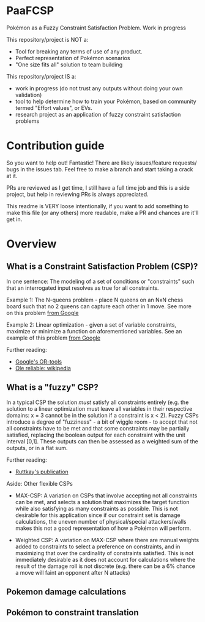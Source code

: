 # PaaFCSP
Pokémon as a Fuzzy Constraint Satisfaction Problem. Work in progress

This repository/project is NOT a:

- Tool for breaking any terms of use of any product.
- Perfect representation of Pokémon scenarios
- "One size fits all" solution to team building

This repository/project IS a:

- work in progress (do not trust any outputs without doing your own validation)
- tool to help determine how to train your Pokémon, based on community termed "Effort values", or EVs.
- research project as an application of fuzzy constraint satisfaction problems

# Contribution guide

So you want to help out! Fantastic! There are likely issues/feature requests/ bugs in the issues tab. Feel free to make a branch and start taking a crack at it.

PRs are reviewed as I get time, I still have a full time job and this is a side project, but help in reviewing PRs is always appreciated.

This readme is VERY loose intentionally, if you want to add something to make this file (or any others) more readable, make a PR and chances are it'll get in.


# Overview

## What is a Constraint Satisfaction Problem (CSP)?

In one sentence: The modeling of a set of conditions or "constraints" such that an interrogated input resolves as true for all constraints.

Example 1: The N-queens problem - place N queens on an NxN chess board such that no 2 queens can capture each other in 1 move. See more on this problem [from Google](https://developers.google.com/optimization/cp/queens)

Example 2: Linear optimization - given a set of variable constraints, maximize or minimize a function on aforementioned variables. See an example of this problem [from Google](https://developers.google.com/optimization/introduction/python#example)

Further reading:
- [Google's OR-tools](https://developers.google.com/optimization/cp)
- [Ole reliable: wikipedia](https://en.wikipedia.org/wiki/Constraint_satisfaction_problem)

## What is a "fuzzy" CSP?

In a typical CSP the solution _must_ satisfy all constraints entirely (e.g. the solution to a linear optimization must leave all variables in their respective domains: x = 3 cannot be in the solution if a constraint is x < 2). Fuzzy CSPs introduce a degree of "fuzziness" - a bit of wiggle room - to accept that not all constraints have to be met and that some constraints may be partially satisfied, replacing the boolean output for each constraint with the unit interval [0,1]. These outputs can then be assessed as a weighted sum of the outputs, or in a flat sum.

Further reading:
- [Ruttkay's publication](https://ieeexplore.ieee.org/document/343640)

Aside: Other flexible CSPs
- MAX-CSP: A variation on CSPs that involve accepting not all constraints can be met, and selects a solution that maximizes the target function while also satisfying as many constraints as possible. This is not desirable for this application since if our constraint set is damage calculations, the uneven number of physical/special attackers/walls makes this not a good representation of how a Pokémon will perform.

- Weighted CSP: A variation on MAX-CSP where there are manual weights added to constraints to select a preference on constraints, and in maximizing that over the cardinality of constraints satisfied. This is not immediately desirable as it does not account for calculations where the result of the damage roll is not discrete (e.g. there can be a 6% chance a move will faint an opponent after N attacks)

## Pokemon damage calculations

## Pokémon to constraint translation
